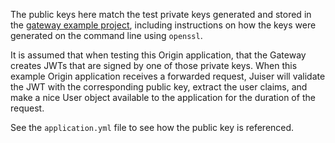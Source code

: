 The public keys here match the test private keys generated and stored in the 
[gateway example project](https://github.com/stormpath/stormpath-spring-zuul-gateway-example/tree/master/src/main/resources), 
including instructions on how the keys were generated on the command line using `openssl`.

It is assumed that when testing this Origin application, that the Gateway creates JWTs that are signed by one
of those private keys.  When this example Origin application receives a forwarded request, Juiser will validate the 
JWT with the corresponding public key, extract the user claims, and make a nice User object available to the 
application for the duration of the request.

See the `application.yml` file to see how the public key is referenced.
